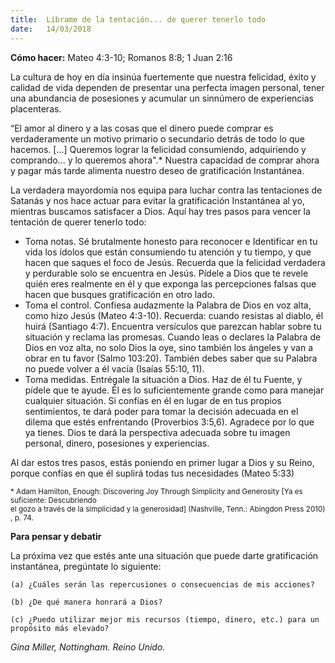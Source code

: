 ```yaml
---
title:  Líbrame de la tentación... de querer tenerlo todo
date:   14/03/2018
---
```


**Cómo hacer:** Mateo 4:3-10; Romanos 8:8; 1 Juan 2:16 

La cultura de hoy en día insinúa fuertemente que nuestra felicidad, éxito y calidad de vida dependen de presentar una perfecta imagen personal, tener una abundancia de posesiones y acumular un sinnúmero de experiencias placenteras. 

“El amor al dinero y a las cosas que el dinero puede comprar es verdaderamente un motivo primario o secundario detrás de todo lo que hacemos. [...] Queremos lograr la felicidad consumiendo, adquiriendo y comprando... y lo queremos ahora".* Nuestra capacidad de comprar ahora y pagar más tarde alimenta nuestro deseo de gratificación Instantánea. 

La verdadera mayordomía nos equipa para luchar contra las tentaciones de Satanás y nos hace actuar para evitar la gratificación Instantánea al yo, mientras buscamos satisfacer a Dios. Aquí hay tres pasos para vencer la tentación de querer tenerlo todo: 

- Toma notas. Sé brutalmente honesto para reconocer e Identificar en tu vida los ídolos que están consumiendo tu atención y tu tiempo, y que hacen que saques el foco de Jesús. Recuerda que la felicidad verdadera y perdurable solo se encuentra en Jesús. Pídele a Dios que te revele quién eres realmente en él y que exponga las percepciones falsas que hacen que busques gratificación en otro lado. 
- Toma el control. Confiesa audazmente la Palabra de Dios en voz alta, como hizo Jesús (Mateo 4:3-10). Recuerda: cuando resistas al diablo, él huirá (Santiago 4:7). Encuentra versículos que parezcan hablar sobre tu situación y reclama las promesas. Cuando leas o declares la Palabra de Dios en voz alta, no solo Dios la oye, sino también los ángeles y van a obrar en tu favor (Salmo 103:20). También debes saber que su Palabra no puede volver a él vacía (Isaías 55:10, 11). 
- Toma medidas. Entrégale la situación a Dios. Haz de él tu Fuente, y pídele que te ayude. Él es lo suficientemente grande como para manejar cualquier situación. Si confías en él en lugar de en tus propios sentimientos, te dará poder para tomar la decisión adecuada en el dilema que estés enfrentando (Proverbios 3:5,6). Agradece por lo que ya tienes. Dios te dará la perspectiva adecuada sobre tu imagen personal, dinero, posesiones y experiencias. 

Al dar estos tres pasos, estás poniendo en primer lugar a Dios y su Reino, porque confías en que él suplirá todas tus necesidades (Mateo 5:33) 

<sub>* Adam Hamilton, Enough: Discovering Joy Through Simplicity and Generosity [Ya es suficiente: Descubriendo el gozo a través de la simplicidad y la generosidad] (Nashville, Tenn.: Abingdon Press 2010), p. 74. </sub>

**Para pensar y debatir**

La próxima vez que estés ante una situación que puede darte gratificación instantánea, pregúntate lo siguiente: 

`(a) ¿Cuáles serán las repercusiones o consecuencias de mis acciones?`

`(b) ¿De qué manera honrará a Dios?`

`(c) ¿Puedo utilizar mejor mis recursos (tiempo, dinero, etc.) para un propósito más elevado?`
 
_Gina Miller, Nottingham. Reino Unido._